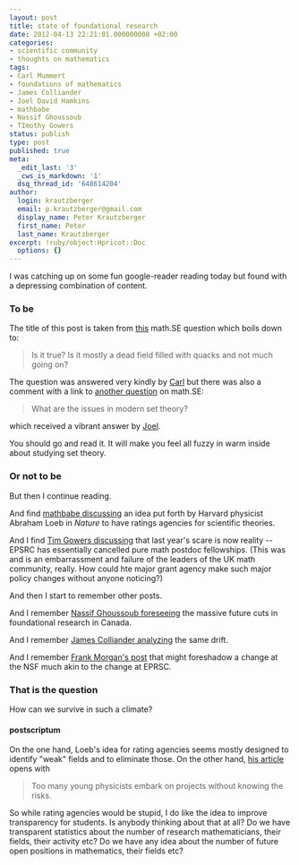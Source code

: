 ```yaml
---
layout: post
title: state of foundational research
date: 2012-04-13 22:21:01.000000000 +02:00
categories:
- scientific community
- thoughts on mathematics
tags:
- Carl Mummert
- foundations of mathematics
- James Colliander
- Joel David Hamkins
- mathbabe
- Nassif Ghoussoub
- TImothy Gowers
status: publish
type: post
published: true
meta:
  _edit_last: '3'
  _cws_is_markdown: '1'
  dsq_thread_id: '648614204'
author:
  login: krautzberger
  email: p.krautzberger@gmail.com
  display_name: Peter Krautzberger
  first_name: Peter
  last_name: Krautzberger
excerpt: !ruby/object:Hpricot::Doc
  options: {}
---
```


I was catching up on some fun google-reader reading today but found with a depressing combination of content.

### To be

The title of this post is taken from [this](http://math.stackexchange.com/questions/131338/is-foundational-research-a-dead-field) math.SE question which boils down to:

> Is it true? Is it mostly a dead field filled with quacks and not much going on?

The question was answered very kindly by [Carl](http://m6c.org/w/blog/) but there was also a comment with a link to [another question](http://math.stackexchange.com/questions/24854/what-are-the-issues-in-modern-set-theory) on math.SE:

> What are the issues in modern set theory?

which received a vibrant answer by [Joel](http://jdh.hamkins.org).

You should go and read it. It will make you feel all fuzzy in warm inside about studying set theory.

### Or not to be

But then I continue reading.

And find [mathbabe discussing](http://mathbabe.org/2012/04/13/should-we-have-a-ratings-agency-for-scientific-theories/) an idea put forth by Harvard physicist Abraham Loeb in _Nature_ to have ratings agencies for scientific theories.

And I find [Tim Gowers discussing](http://gowers.wordpress.com/2012/04/13/a-brief-epsrc-update/) that last year's scare is now reality -- EPSRC has essentially cancelled pure math postdoc fellowships. (This was and is an embarrassment and failure of the leaders of the UK math community, really. How could hte major grant agency make such major policy changes without anyone noticing?)

And then I start to remember other posts.

And I remember [Nassif Ghoussoub foreseeing](http://nghoussoub.com/2012/04/05/turmoil-at-the-tri-council/) the massive future cuts in foundational research in Canada.

And I remember [James Colliander analyzing](http://blog.math.toronto.edu/colliand/2012/01/03/636/) the same drift.

And I remember [Frank Morgan's post](http://sites.williams.edu/Morgan/2011/09/22/nsf-division-of-mathematical-and-statistical-sciences/) that might foreshadow a change at the NSF much akin to the change at EPRSC.

### That is the question

How can we survive in such a climate?

#### postscriptum

On the one hand, Loeb's idea for rating agencies seems mostly designed to identify "weak" fields and to eliminate those. On the other hand, [his article](http://www.nature.com/nature/journal/v484/n7393/full/nj7393-279a.html) opens with

> Too many young physicists embark on projects without knowing the risks.

So while rating agencies would be stupid, I do like the idea to improve transparency for students. Is anybody thinking about that at all? Do we have transparent statistics about the number of research mathematicians, their fields, their activity etc? Do we have any idea about the number of future open positions in mathematics, their fields etc?